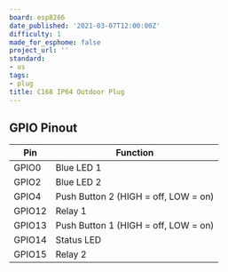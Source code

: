 ```yaml
---
board: esp8266
date_published: '2021-03-07T12:00:00Z'
difficulty: 1
made_for_esphome: false
project_url: ''
standard:
- us
tags:
- plug
title: C168 IP64 Outdoor Plug
---
```


## GPIO Pinout

| Pin    | Function                             |
| ------ | ------------------------------------ |
| GPIO0  | Blue LED 1                           |
| GPIO2  | Blue LED 2                           |
| GPIO4  | Push Button 2 (HIGH = off, LOW = on) |
| GPIO12 | Relay 1                              |
| GPIO13 | Push Button 1 (HIGH = off, LOW = on) |
| GPIO14 | Status LED                           |
| GPIO15 | Relay 2                              |
